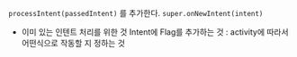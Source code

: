 `processIntent(passedIntent)` 를 추가한다. 
`super.onNewIntent(intent)`
- 이미 있는 인텐트 처리를 위한 것
Intent에 Flag를 추가하는 것 : activity에 따라서 어떤식으로 작동할 지 정하는 것